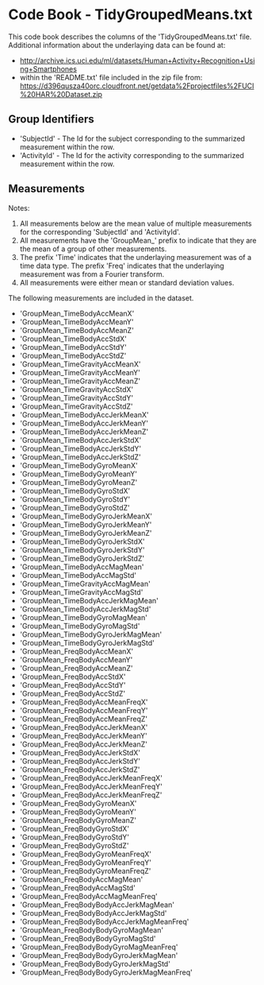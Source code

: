 # Code Book - TidyGroupedMeans.txt

This code book describes the columns of the 'TidyGroupedMeans.txt' file. Additional information about the underlaying data can be found at:

* http://archive.ics.uci.edu/ml/datasets/Human+Activity+Recognition+Using+Smartphones
* within the 'README.txt' file included in the zip file from: https://d396qusza40orc.cloudfront.net/getdata%2Fprojectfiles%2FUCI%20HAR%20Dataset.zip

## Group Identifiers

* 'SubjectId' - The Id for the subject corresponding to the summarized measurement within the row.
* 'ActivityId' - The Id for the activity corresponding to the summarized measurement within the row.

## Measurements

Notes: 

1. All measurements below are the mean value of multiple measurements for the corresponding 'SubjectId' and 'ActivityId'.
2. All measurements have the 'GroupMean_' prefix to indicate that they are the mean of a group of other measurements.
3. The prefix 'Time' indicates that the underlaying measurement was of a time data type. The prefix 'Freq' indicates that the underlaying measurement was from a Fourier transform.
4. All measurements were either mean or standard deviation values.

The following measurements are included in the dataset.

* 'GroupMean_TimeBodyAccMeanX' 
* 'GroupMean_TimeBodyAccMeanY' 
* 'GroupMean_TimeBodyAccMeanZ' 
* 'GroupMean_TimeBodyAccStdX' 
* 'GroupMean_TimeBodyAccStdY' 
* 'GroupMean_TimeBodyAccStdZ' 
* 'GroupMean_TimeGravityAccMeanX' 
* 'GroupMean_TimeGravityAccMeanY' 
* 'GroupMean_TimeGravityAccMeanZ' 
* 'GroupMean_TimeGravityAccStdX' 
* 'GroupMean_TimeGravityAccStdY' 
* 'GroupMean_TimeGravityAccStdZ' 
* 'GroupMean_TimeBodyAccJerkMeanX' 
* 'GroupMean_TimeBodyAccJerkMeanY' 
* 'GroupMean_TimeBodyAccJerkMeanZ' 
* 'GroupMean_TimeBodyAccJerkStdX' 
* 'GroupMean_TimeBodyAccJerkStdY' 
* 'GroupMean_TimeBodyAccJerkStdZ' 
* 'GroupMean_TimeBodyGyroMeanX' 
* 'GroupMean_TimeBodyGyroMeanY' 
* 'GroupMean_TimeBodyGyroMeanZ' 
* 'GroupMean_TimeBodyGyroStdX' 
* 'GroupMean_TimeBodyGyroStdY' 
* 'GroupMean_TimeBodyGyroStdZ' 
* 'GroupMean_TimeBodyGyroJerkMeanX' 
* 'GroupMean_TimeBodyGyroJerkMeanY' 
* 'GroupMean_TimeBodyGyroJerkMeanZ' 
* 'GroupMean_TimeBodyGyroJerkStdX' 
* 'GroupMean_TimeBodyGyroJerkStdY' 
* 'GroupMean_TimeBodyGyroJerkStdZ' 
* 'GroupMean_TimeBodyAccMagMean' 
* 'GroupMean_TimeBodyAccMagStd' 
* 'GroupMean_TimeGravityAccMagMean' 
* 'GroupMean_TimeGravityAccMagStd' 
* 'GroupMean_TimeBodyAccJerkMagMean' 
* 'GroupMean_TimeBodyAccJerkMagStd' 
* 'GroupMean_TimeBodyGyroMagMean' 
* 'GroupMean_TimeBodyGyroMagStd' 
* 'GroupMean_TimeBodyGyroJerkMagMean' 
* 'GroupMean_TimeBodyGyroJerkMagStd' 
* 'GroupMean_FreqBodyAccMeanX' 
* 'GroupMean_FreqBodyAccMeanY' 
* 'GroupMean_FreqBodyAccMeanZ' 
* 'GroupMean_FreqBodyAccStdX' 
* 'GroupMean_FreqBodyAccStdY' 
* 'GroupMean_FreqBodyAccStdZ' 
* 'GroupMean_FreqBodyAccMeanFreqX' 
* 'GroupMean_FreqBodyAccMeanFreqY' 
* 'GroupMean_FreqBodyAccMeanFreqZ' 
* 'GroupMean_FreqBodyAccJerkMeanX' 
* 'GroupMean_FreqBodyAccJerkMeanY' 
* 'GroupMean_FreqBodyAccJerkMeanZ' 
* 'GroupMean_FreqBodyAccJerkStdX' 
* 'GroupMean_FreqBodyAccJerkStdY' 
* 'GroupMean_FreqBodyAccJerkStdZ' 
* 'GroupMean_FreqBodyAccJerkMeanFreqX' 
* 'GroupMean_FreqBodyAccJerkMeanFreqY' 
* 'GroupMean_FreqBodyAccJerkMeanFreqZ' 
* 'GroupMean_FreqBodyGyroMeanX' 
* 'GroupMean_FreqBodyGyroMeanY' 
* 'GroupMean_FreqBodyGyroMeanZ' 
* 'GroupMean_FreqBodyGyroStdX' 
* 'GroupMean_FreqBodyGyroStdY' 
* 'GroupMean_FreqBodyGyroStdZ' 
* 'GroupMean_FreqBodyGyroMeanFreqX' 
* 'GroupMean_FreqBodyGyroMeanFreqY' 
* 'GroupMean_FreqBodyGyroMeanFreqZ' 
* 'GroupMean_FreqBodyAccMagMean' 
* 'GroupMean_FreqBodyAccMagStd' 
* 'GroupMean_FreqBodyAccMagMeanFreq' 
* 'GroupMean_FreqBodyBodyAccJerkMagMean' 
* 'GroupMean_FreqBodyBodyAccJerkMagStd' 
* 'GroupMean_FreqBodyBodyAccJerkMagMeanFreq' 
* 'GroupMean_FreqBodyBodyGyroMagMean' 
* 'GroupMean_FreqBodyBodyGyroMagStd' 
* 'GroupMean_FreqBodyBodyGyroMagMeanFreq' 
* 'GroupMean_FreqBodyBodyGyroJerkMagMean' 
* 'GroupMean_FreqBodyBodyGyroJerkMagStd' 
* 'GroupMean_FreqBodyBodyGyroJerkMagMeanFreq' 